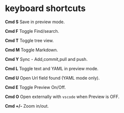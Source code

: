 # keyboard shortcuts

**Cmd S** Save in preview mode.

**Cmd F** Toggle Find/search.

**Cmd T** Toggle tree view.

**Cmd M** Toggle Markdown.

**Cmd Y** Sync - Add,commit,pull and push.

**Cmd L** Toggle text and YAML in preview mode.

**Cmd U** Open Url field found (YAML mode only).

**Cmd E** Toggle Preview On/Off.

**Cmd O** Open externally with `vscode` when Preview is OFF.

**Cmd +/-** Zoom in/out.






